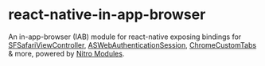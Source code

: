 # react-native-in-app-browser

An in-app-browser (IAB) module for react-native exposing bindings for [SFSafariViewController](https://developer.apple.com/documentation/safariservices/sfsafariviewcontroller), [ASWebAuthenticationSession](https://developer.apple.com/documentation/authenticationservices/aswebauthenticationsession), [ChromeCustomTabs](https://developer.chrome.com/docs/android/custom-tabs) & more, powered by [Nitro Modules](https://nitro.margelo.com).
